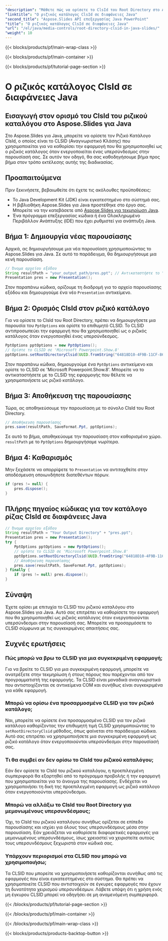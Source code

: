 ```yaml
---
"description": "Μάθετε πώς να ορίσετε το ClsId του Root Directory στο Aspose.Slides για παρουσιάσεις Java. Προσαρμόστε τη συμπεριφορά των υπερσυνδέσμων με το CLSID."
"linktitle": "Ο ριζικός κατάλογος ClsId σε διαφάνειες Java"
"second_title": "Aspose.Slides API επεξεργασίας Java PowerPoint"
"title": "Ο ριζικός κατάλογος ClsId σε διαφάνειες Java"
"url": "/el/java/media-controls/root-directory-clsid-in-java-slides/"
"weight": 10
---
```


{{< blocks/products/pf/main-wrap-class >}}

{{< blocks/products/pf/main-container >}}

{{< blocks/products/pf/tutorial-page-section >}}

# Ο ριζικός κατάλογος ClsId σε διαφάνειες Java


## Εισαγωγή στον ορισμό του ClsId του ριζικού καταλόγου στο Aspose.Slides για Java

Στο Aspose.Slides για Java, μπορείτε να ορίσετε τον Ριζικό Κατάλογο ClsId, ο οποίος είναι το CLSID (Αναγνωριστικό Κλάσης) που χρησιμοποιείται για να καθορίσει την εφαρμογή που θα χρησιμοποιηθεί ως ο ριζικός κατάλογος όταν ενεργοποιείται ένας υπερσύνδεσμος στην παρουσίασή σας. Σε αυτόν τον οδηγό, θα σας καθοδηγήσουμε βήμα προς βήμα στον τρόπο εκτέλεσης αυτής της διαδικασίας.

## Προαπαιτούμενα

Πριν ξεκινήσετε, βεβαιωθείτε ότι έχετε τις ακόλουθες προϋποθέσεις:

- Το Java Development Kit (JDK) είναι εγκατεστημένο στο σύστημά σας.
- Η βιβλιοθήκη Aspose.Slides για Java προστέθηκε στο έργο σας. Μπορείτε να την κατεβάσετε από [Aspose.Slides για τεκμηρίωση Java](https://reference.aspose.com/slides/java/).
- Ένα πρόγραμμα επεξεργασίας κώδικα ή ένα Ολοκληρωμένο Περιβάλλον Ανάπτυξης (IDE) που έχει ρυθμιστεί για ανάπτυξη Java.

## Βήμα 1: Δημιουργία νέας παρουσίασης

Αρχικά, ας δημιουργήσουμε μια νέα παρουσίαση χρησιμοποιώντας το Aspose.Slides για Java. Σε αυτό το παράδειγμα, θα δημιουργήσουμε μια κενή παρουσίαση.

```java
// Όνομα αρχείου εξόδου
String resultPath = "your_output_path/pres.ppt"; // Αντικαταστήστε το "your_output_path" με τον επιθυμητό κατάλογο εξόδου.
Presentation pres = new Presentation();
```

Στον παραπάνω κώδικα, ορίζουμε τη διαδρομή για το αρχείο παρουσίασης εξόδου και δημιουργούμε ένα νέο `Presentation` αντικείμενο.

## Βήμα 2: Ορισμός ClsId στον ριζικό κατάλογο

Για να ορίσετε το ClsId του Root Directory, πρέπει να δημιουργήσετε μια παρουσία του `PptOptions` και ορίστε το επιθυμητό CLSID. Το CLSID αντιπροσωπεύει την εφαρμογή που θα χρησιμοποιηθεί ως ο ριζικός κατάλογος όταν ενεργοποιηθεί ένας υπερσύνδεσμος.

```java
PptOptions pptOptions = new PptOptions();
// Ορίστε το CLSID σε 'Microsoft Powerpoint.Show.8'
pptOptions.setRootDirectoryClsid(UUID.fromString("64818D10-4F9B-11CF-86EA-00AA00B929E8"));
```

Στον παραπάνω κώδικα, δημιουργούμε ένα `PptOptions` αντικείμενο και ορίστε το CLSID σε 'Microsoft Powerpoint.Show.8'. Μπορείτε να το αντικαταστήσετε με το CLSID της εφαρμογής που θέλετε να χρησιμοποιήσετε ως ριζικό κατάλογο.

## Βήμα 3: Αποθήκευση της παρουσίασης

Τώρα, ας αποθηκεύσουμε την παρουσίαση με το σύνολο ClsId του Root Directory.

```java
// Αποθήκευση παρουσίασης
pres.save(resultPath, SaveFormat.Ppt, pptOptions);
```

Σε αυτό το βήμα, αποθηκεύουμε την παρουσίαση στον καθορισμένο χώρο. `resultPath` με το `PptOptions` δημιουργήσαμε νωρίτερα.

## Βήμα 4: Καθαρισμός

Μην ξεχάσετε να απορρίψετε το `Presentation` να αντιταχθείτε στην αποδέσμευση οποιωνδήποτε διατεθέντων πόρων.

```java
if (pres != null) {
    pres.dispose();
}
```

## Πλήρης πηγαίος κώδικας για τον κατάλογο ρίζας ClsId σε διαφάνειες Java

```java
// Όνομα αρχείου εξόδου
String resultPath = "Your Output Directory" + "pres.ppt";
Presentation pres = new Presentation();
try {
	PptOptions pptOptions = new PptOptions();
	// ορίστε το CLSID σε 'Microsoft Powerpoint.Show.8'
	pptOptions.setRootDirectoryClsid(UUID.fromString("64818D10-4F9B-11CF-86EA-00AA00B929E8"));
	// Αποθήκευση παρουσίασης
	pres.save(resultPath, SaveFormat.Ppt, pptOptions);
} finally {
	if (pres != null) pres.dispose();
}
```

## Σύναψη

Έχετε ορίσει με επιτυχία το CLSID του ριζικού καταλόγου στο Aspose.Slides για Java. Αυτό σας επιτρέπει να καθορίσετε την εφαρμογή που θα χρησιμοποιηθεί ως ριζικός κατάλογος όταν ενεργοποιούνται υπερσύνδεσμοι στην παρουσίασή σας. Μπορείτε να προσαρμόσετε το CLSID σύμφωνα με τις συγκεκριμένες απαιτήσεις σας.

## Συχνές ερωτήσεις

### Πώς μπορώ να βρω το CLSID για μια συγκεκριμένη εφαρμογή;

Για να βρείτε το CLSID για μια συγκεκριμένη εφαρμογή, μπορείτε να ανατρέξετε στην τεκμηρίωση ή στους πόρους που παρέχονται από τον προγραμματιστή της εφαρμογής. Τα CLSID είναι μοναδικά αναγνωριστικά που αντιστοιχίζονται σε αντικείμενα COM και συνήθως είναι συγκεκριμένα για κάθε εφαρμογή.

### Μπορώ να ορίσω ένα προσαρμοσμένο CLSID για τον ριζικό κατάλογο;

Ναι, μπορείτε να ορίσετε ένα προσαρμοσμένο CLSID για τον ριζικό κατάλογο καθορίζοντας την επιθυμητή τιμή CLSID χρησιμοποιώντας το `setRootDirectoryClsid` μέθοδος, όπως φαίνεται στο παράδειγμα κώδικα. Αυτό σας επιτρέπει να χρησιμοποιήσετε μια συγκεκριμένη εφαρμογή ως ριζικό κατάλογο όταν ενεργοποιούνται υπερσύνδεσμοι στην παρουσίασή σας.

### Τι θα συμβεί αν δεν ορίσω το ClsId του ριζικού καταλόγου;

Εάν δεν ορίσετε το ClsId του ριζικού καταλόγου, η προεπιλεγμένη συμπεριφορά θα εξαρτηθεί από το πρόγραμμα προβολής ή την εφαρμογή που χρησιμοποιείται για το άνοιγμα της παρουσίασης. Ενδέχεται να χρησιμοποιήσει τη δική της προεπιλεγμένη εφαρμογή ως ριζικό κατάλογο όταν ενεργοποιούνται υπερσύνδεσμοι.

### Μπορώ να αλλάξω το ClsId του Root Directory για μεμονωμένους υπερσυνδέσμους;

Όχι, το ClsId του ριζικού καταλόγου συνήθως ορίζεται σε επίπεδο παρουσίασης και ισχύει για όλους τους υπερσυνδέσμους μέσα στην παρουσίαση. Εάν χρειάζεται να καθορίσετε διαφορετικές εφαρμογές για μεμονωμένους υπερσυνδέσμους, ίσως χρειαστεί να χειριστείτε αυτούς τους υπερσυνδέσμους ξεχωριστά στον κώδικά σας.

### Υπάρχουν περιορισμοί στα CLSID που μπορώ να χρησιμοποιήσω;

Τα CLSID που μπορείτε να χρησιμοποιήσετε καθορίζονται συνήθως από τις εφαρμογές που είναι εγκατεστημένες στο σύστημα. Θα πρέπει να χρησιμοποιείτε CLSID που αντιστοιχούν σε έγκυρες εφαρμογές που έχουν τη δυνατότητα χειρισμού υπερσυνδέσμων. Λάβετε υπόψη ότι η χρήση ενός μη έγκυρου CLSID μπορεί να οδηγήσει σε μη αναμενόμενη συμπεριφορά.

{{< /blocks/products/pf/tutorial-page-section >}}

{{< /blocks/products/pf/main-container >}}

{{< /blocks/products/pf/main-wrap-class >}}

{{< blocks/products/products-backtop-button >}}